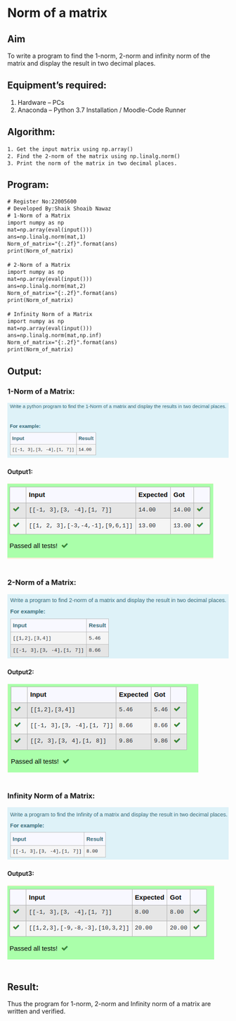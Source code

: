 # Norm of a matrix
## Aim
To write a program to find the 1-norm, 2-norm and infinity norm of the matrix and display the result in two decimal places.
## Equipment’s required:
1.	Hardware – PCs
2.	Anaconda – Python 3.7 Installation / Moodle-Code Runner
## Algorithm:
	1. Get the input matrix using np.array()   
    2. Find the 2-norm of the matrix using np.linalg.norm()
	3. Print the norm of the matrix in two decimal places.
## Program:
```
# Register No:22005600
# Developed By:Shaik Shoaib Nawaz
# 1-Norm of a Matrix
import numpy as np
mat=np.array(eval(input()))
ans=np.linalg.norm(mat,1)
Norm_of_matrix="{:.2f}".format(ans)
print(Norm_of_matrix)

# 2-Norm of a Matrix
import numpy as np
mat=np.array(eval(input()))
ans=np.linalg.norm(mat,2)
Norm_of_matrix="{:.2f}".format(ans)
print(Norm_of_matrix)

# Infinity Norm of a Matrix
import numpy as np
mat=np.array(eval(input()))
ans=np.linalg.norm(mat,np.inf)
Norm_of_matrix="{:.2f}".format(ans)
print(Norm_of_matrix)
```
## Output:
### 1-Norm of a Matrix:
![input](./normq1.png)
<br>
#### Output1:
![output](./norm1.png)
<br>
<br>

### 2-Norm of a Matrix:
![input](./normq2.png)
<br>
#### Output2:
![output](./norm2.png)
<br>
<br>

### Infinity Norm of a Matrix:
![input](./normq3.png)
<br>
#### Output3:
![output](./norm3.png)
<br>
<br>

## Result:
Thus the program for 1-norm, 2-norm and Infinity norm of a matrix are written and verified.
